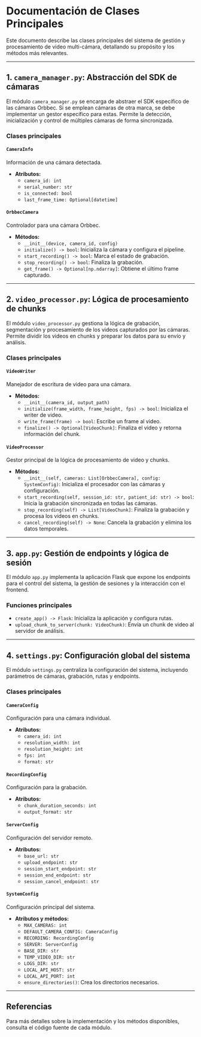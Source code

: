 # Documentación de Clases Principales

Este documento describe las clases principales del sistema de gestión y procesamiento de video multi-cámara, detallando su propósito y los métodos más relevantes.

---

## 1. `camera_manager.py`: Abstracción del SDK de cámaras

El módulo `camera_manager.py` se encarga de abstraer el SDK específico de las cámaras Orbbec. Si se emplean cámaras de otra marca, se debe implementar un gestor específico para estas. Permite la detección, inicialización y control de múltiples cámaras de forma sincronizada.

### Clases principales

#### `CameraInfo`
Información de una cámara detectada.
- **Atributos:**
  - `camera_id: int`
  - `serial_number: str`
  - `is_connected: bool`
  - `last_frame_time: Optional[datetime]`

#### `OrbbecCamera`
Controlador para una cámara Orbbec.
- **Métodos:**
  - `__init__(device, camera_id, config)`
  - `initialize() -> bool`: Inicializa la cámara y configura el pipeline.
  - `start_recording() -> bool`: Marca el estado de grabación.
  - `stop_recording() -> bool`: Finaliza la grabación.
  - `get_frame() -> Optional[np.ndarray]`: Obtiene el último frame capturado.

---

## 2. `video_processor.py`: Lógica de procesamiento de chunks

El módulo `video_processor.py` gestiona la lógica de grabación, segmentación y procesamiento de los videos capturados por las cámaras. Permite dividir los videos en chunks y preparar los datos para su envío y análisis.

### Clases principales

#### `VideoWriter`
Manejador de escritura de video para una cámara.
- **Métodos:**
  - `__init__(camera_id, output_path)`
  - `initialize(frame_width, frame_height, fps) -> bool`: Inicializa el writer de video.
  - `write_frame(frame) -> bool`: Escribe un frame al video.
  - `finalize() -> Optional[VideoChunk]`: Finaliza el video y retorna información del chunk.

#### `VideoProcessor`
Gestor principal de la lógica de procesamiento de video y chunks.
- **Métodos:**
  - `__init__(self, cameras: List[OrbbecCamera], config: SystemConfig)`: Inicializa el procesador con las cámaras y configuración.
  - `start_recording(self, session_id: str, patient_id: str) -> bool`: Inicia la grabación sincronizada en todas las cámaras.
  - `stop_recording(self) -> List[VideoChunk]`: Finaliza la grabación y procesa los videos en chunks.
  - `cancel_recording(self) -> None`: Cancela la grabación y elimina los datos temporales.

---

## 3. `app.py`: Gestión de endpoints y lógica de sesión

El módulo `app.py` implementa la aplicación Flask que expone los endpoints para el control del sistema, la gestión de sesiones y la interacción con el frontend.

### Funciones principales

- `create_app() -> Flask`: Inicializa la aplicación y configura rutas.
- `upload_chunk_to_server(chunk: VideoChunk)`: Envía un chunk de video al servidor de análisis.

---

## 4. `settings.py`: Configuración global del sistema

El módulo `settings.py` centraliza la configuración del sistema, incluyendo parámetros de cámaras, grabación, rutas y endpoints.

### Clases principales

#### `CameraConfig`
Configuración para una cámara individual.
- **Atributos:**
  - `camera_id: int`
  - `resolution_width: int`
  - `resolution_height: int`
  - `fps: int`
  - `format: str`

#### `RecordingConfig`
Configuración para la grabación.
- **Atributos:**
  - `chunk_duration_seconds: int`
  - `output_format: str`

#### `ServerConfig`
Configuración del servidor remoto.
- **Atributos:**
  - `base_url: str`
  - `upload_endpoint: str`
  - `session_start_endpoint: str`
  - `session_end_endpoint: str`
  - `session_cancel_endpoint: str`

#### `SystemConfig`
Configuración principal del sistema.
- **Atributos y métodos:**
  - `MAX_CAMERAS: int`
  - `DEFAULT_CAMERA_CONFIG: CameraConfig`
  - `RECORDING: RecordingConfig`
  - `SERVER: ServerConfig`
  - `BASE_DIR: str`
  - `TEMP_VIDEO_DIR: str`
  - `LOGS_DIR: str`
  - `LOCAL_API_HOST: str`
  - `LOCAL_API_PORT: int`
  - `ensure_directories()`: Crea los directorios necesarios.

---

## Referencias

Para más detalles sobre la implementación y los métodos disponibles, consulta el código fuente de cada módulo.
